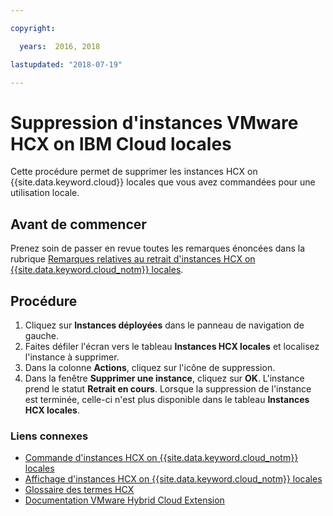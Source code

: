 ```yaml
---

copyright:

  years:  2016, 2018

lastupdated: "2018-07-19"

---
```


# Suppression d'instances VMware HCX on IBM Cloud locales

Cette procédure permet de supprimer les instances HCX on {{site.data.keyword.cloud}} locales que vous avez commandées pour une utilisation locale.

## Avant de commencer

Prenez soin de passer en revue toutes les remarques énoncées dans la rubrique [Remarques relatives au retrait d'instances HCX on {{site.data.keyword.cloud_notm}} locales](../services/standalone_considerations.html).

## Procédure

1. Cliquez sur **Instances déployées** dans le panneau de navigation de gauche.
2. Faites défiler l'écran vers le tableau **Instances HCX locales** et localisez l'instance à supprimer.
3. Dans la colonne **Actions**, cliquez sur l'icône de suppression.
4. Dans la fenêtre **Supprimer une instance**, cliquez sur **OK**.
   L'instance prend le statut **Retrait en cours**. Lorsque la suppression de l'instance est terminée, celle-ci n'est plus disponible dans le tableau **Instances HCX locales**.

### Liens connexes

* [Commande d'instances HCX on {{site.data.keyword.cloud_notm}} locales](standalone_orderingserviceinstances.html)
* [Affichage d'instances HCX on {{site.data.keyword.cloud_notm}} locales](standalone_viewingserviceinstances.html)
* [Glossaire des termes HCX](hcx_glossary.html)
* [Documentation VMware Hybrid Cloud Extension](https://hcx.vmware.com/#vm-documentation)
